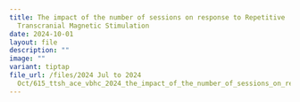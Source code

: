 ```yaml
---
title: The impact of the number of sessions on response to Repetitive
  Transcranial Magnetic Stimulation
date: 2024-10-01
layout: file
description: ""
image: ""
variant: tiptap
file_url: /files/2024 Jul to 2024
  Oct/615_ttsh_ace_vbhc_2024_the_impact_of_the_number_of_sessions_on_response_to_repetitive_transcranial.pdf
---
```

